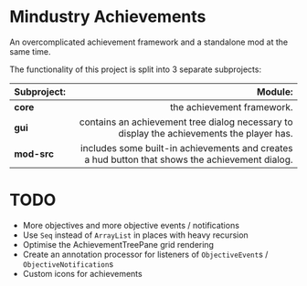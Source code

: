 # Mindustry Achievements
An overcomplicated achievement framework and a standalone mod at the same time.

The functionality of this project is split into 3 separate subprojects:

| Subproject: |                                                                                         Module: |
|:------------|------------------------------------------------------------------------------------------------:|
| **core**    |                                                                      the achievement framework. |
| **gui**     |       contains an achievement tree dialog necessary to display the achievements the player has. |
| **mod-src** | includes some built-in achievements and creates a hud button that shows the achievement dialog. |


# TODO
* More objectives and more objective events / notifications
* Use `Seq` instead of `ArrayList` in places with heavy recursion
* Optimise the AchievementTreePane grid rendering
* Create an annotation processor for listeners of `ObjectiveEvent`s / `ObjectiveNotification`s
* Custom icons for achievements
